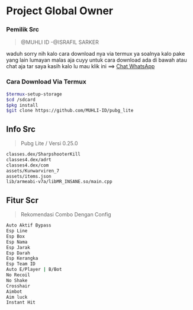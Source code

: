 # Project Global Owner
### Pemilik Src
>@MUHLI ID 
-@ISRAFIL SARKER


waduh sorry nih kalo cara download nya via termux ya soalnya
kalo pake yang lain lumayan malas aja cuyy untuk cara 
download ada di bawah atau chat aja tar saya kasih kalo lu mau
klik ini ==> [Chat WhatsApp](https://api.whatsapp.com/send?phone=+6285861878610)

### Cara Download Via Termux
```bash
$termux-setup-storage
$cd /sdcard
$pkg install
$git clone https://github.com/MUHLI-ID/pubg_lite
```

## Info Src
>Pubg Lite / Versi 0.25.0
```bash
classes.dex/SharpshooterKill
classes4.dex/adrt
classes4.dex/com
assets/Kunwarviren_7
assets/items.json
lib/armeabi-v7a/libMR_INSANE.so/main.cpp
```
## Fitur Scr
>Rekomendasi Combo Dengan Config
```bash
Auto Aktif Bypass 
Esp Line
Esp Box
Esp Nama
Esp Jarak
Esp Darah
Esp Kerangka
Esp Team ID
Auto E/Player | B/Bot
No Recoil
No Shake
Crosshair
Aimbot 
Aim luck
Instant Hit
```